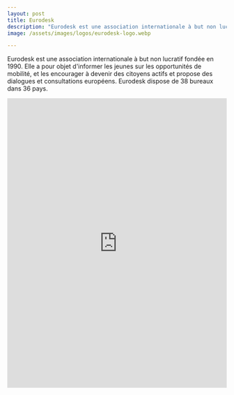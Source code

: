```yaml
---
layout: post
title: Eurodesk
description: "Eurodesk est une association internationale à but non lucratif fondée en 1990. Elle a pour objet d'informer les jeunes sur les opportunités de mobilité, et les encourager à devenir des citoyens actifs et propose des dialogues et consultations européens.  Eurodesk dispose de 38 bureaux dans 36 pays."
image: /assets/images/logos/eurodesk-logo.webp

---
```

Eurodesk est une association internationale à but non lucratif fondée en 1990. Elle a pour objet d'informer les jeunes sur les opportunités de mobilité, et les encourager à devenir des citoyens actifs et propose des dialogues et consultations européens.  Eurodesk dispose de 38 bureaux dans 36 pays.

<div style="position: relative; height: 0; overflow: hidden; min-height: 665px;">
  <iframe style="position: absolute; top: 0; left: 0; width: 100%; height: 100%; border-width: 0;" src="https://profiles.eurodesk.eu?embedCountry=BE" width="800" height="665" frameborder="0"></iframe>
</div>